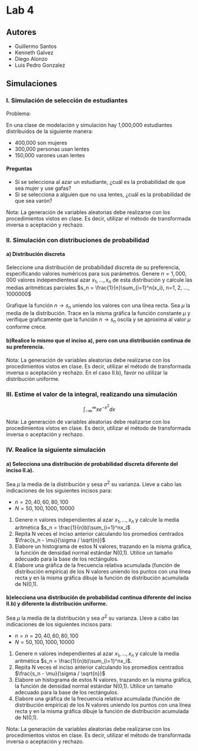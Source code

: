 # Lab 4 

## Autores

- Guillermo Santos
- Kenneth Galvez
- Diego Alonzo
- Luis Pedro Gonzalez 

## Simulaciones 


### I. Simulación de selección de estudiantes
Problema:

En una clase de modelación y simulación hay 1,000,000 estudiantes distribuidos de la siguiente manera:

- 400,000 son mujeres
- 300,000 personas usan lentes
- 150,000 varones usan lentes

#### Preguntas

- Si se selecciona al azar un estudiante, ¿cuál es la probabilidad de que sea mujer y use gafas?
- Si se selecciona a alguien que no usa lentes, ¿cuál es la probabilidad de que sea varón?


Nota: La generación de variables aleatorias debe realizarse con los procedimientos vistos en clase. Es decir, utilizar el método de transformada inversa o aceptación y rechazo.


### II. Simulación con distribuciones de probabilidad
#### a) Distribución discreta

Seleccione una distribución de probabilidad discreta de su preferencia, especificando valores numéricos para sus parámetros. Genere $n=1,000,000$ valores independientesal azar $x_1, ..., x_n$ de esta distribución y calcule las medias aritméticas parciales $s_n = \frac{1}{n}\sum_{i=1}^n{x_i}, n=1, 2, ..., 1000000$


Grafique la función $n\rightarrow s_n$ uniendo los valores con una línea recta. Sea $\mu$ la media de la distribución. Trace en la misma gráfica la función constante $\mu$ y verifique graficamente que la función $n\rightarrow s_n$ oscila y se aproxima al valor $\mu$ conforme crece. 

#### b)Realice lo mismo que el inciso a), pero con una distribución continua de su preferencia.

Nota: La generación de variables aleatorias debe realizarse con los procedimientos vistos en clase. Es decir, utilizar el método de transformada inversa o aceptación y rechazo. En el caso II.b), favor no utilizar la distribución uniforme.

### III. Estime el valor de la integral, realizando una simulación

$$\int_{-\infty}^{\infty}{xe^{-x^2}dx}$$

Nota: La generación de variables aleatorias debe realizarse con los procedimientos vistos en clase. Es decir, utilizar el método de transformada inversa o aceptación y rechazo.


### IV. Realice la siguiente simulación

#### a) Selecciona una distribución de probabilidad discreta diferente del inciso II.a).

Sea $\mu$ la media de la distribución y sesa $\sigma^2$ su varianza. Lleve a cabo las indicaciones de los siguientes incisos para: 

- $n=20, 40, 60, 80, 100$
- $N = 50, 100, 1000, 10000$

1. Genere n valores independientes al azar $x_1, ..., x_n$ y calcule la media aritmética $s_n = \frac{1}{n}b)\sum_{i=1}^nx_i$ 
2. Repita N veces el inciso anterior calculando los promedios centrados $\frac{s_n - \mu}{\sigma / \sqrt{n}}$
3. Elabore un histograma de estos N valores, trazando en la misma gráfica, la función de densidad normal estándar N(0,1). Utilice un tamaño adecuado para la base de los rectángulos.
4. Elabore una gráfica de la frecuencia relativa acumulada (función de distribución empírica) de los N valores uniendo los puntos con una línea recta y en la misma gráfica dibuje la función de distribución acumulada de N(0,1).

#### b)elecciona una distribución de probabilidad continua diferente del inciso II.b) y diferente la distribución uniforme.

Sea $\mu$ la media de la distribución y sea $\sigma^2$ su varianza. Lleve a cabo las indicaciones de los siguientes incisos para: 

- $n = n=20, 40, 60, 80, 100$
- $N=50, 100, 1000, 10000$


1. Genere n valores independientes al azar $x_1, ..., x_n$ y calcule la media aritmética $s_n = \frac{1}{n}b)\sum_{i=1}^nx_i$.
2. Repita N veces el inciso anterior calculando los promedios centrados $\frac{s_n - \mu}{\sigma / \sqrt{n}}$
3. Elabore un histograma de estos N valores, trazando en la misma gráfica, la función de densidad normal estándar N(0,1). Utilice un tamaño adecuado para la base de los rectángulos.
4. Elabore una gráfica de la frecuencia relativa acumulada (función de distribución empírica) de los N valores uniendo los puntos con una línea recta y en la misma gráfica dibuje la función de distribución acumulada de N(0,1).

Nota: La generación de variables aleatorias debe realizarse con los procedimientos vistos en clase. Es decir, utilizar el método de transformada inversa o aceptación y rechazo.